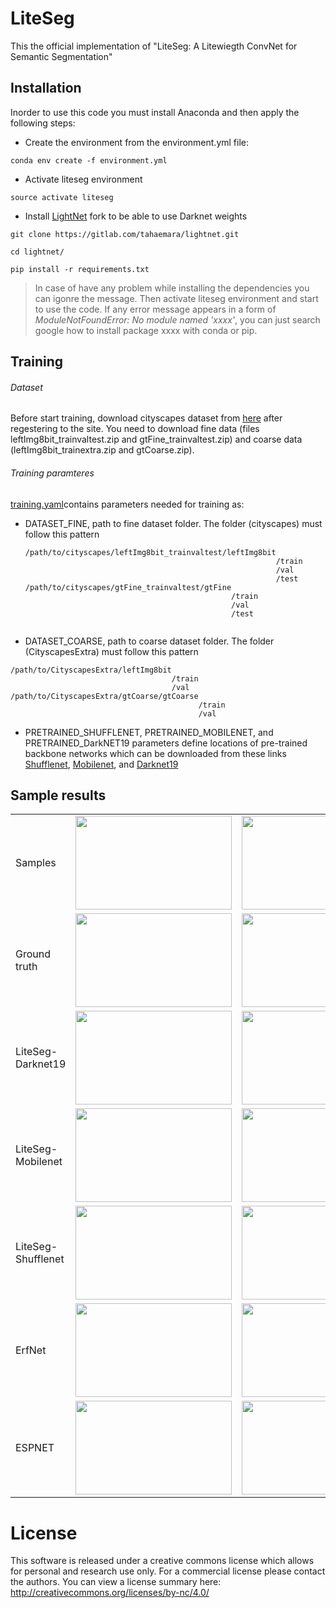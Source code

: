 # LiteSeg
This the official implementation of "LiteSeg: A Litewiegth ConvNet for Semantic Segmentation"




## Installation
Inorder to use this code you must install Anaconda and then apply the following steps:
+ Create the environment from the environment.yml file:

```
conda env create -f environment.yml
```
+ Activate liteseg environment

```
source activate liteseg
```

+ Install [LightNet](https://gitlab.com/tahaemara/lightnet.git) fork to be able to use Darknet weights 

```
git clone https://gitlab.com/tahaemara/lightnet.git

cd lightnet/

pip install -r requirements.txt
```

> In case of have any problem while installing the dependencies you can igonre the message. Then activate liteseg environment and start to use the code. If any error message appears in a form of *ModuleNotFoundError: No module named 'xxxx'*, you can just search google how to install package xxxx with conda or pip.


## Training
###### Dataset
Before start training, download cityscapes dataset from [here](https://www.cityscapes-dataset.com) after regestering to the site. You need to download fine data (files leftImg8bit_trainvaltest.zip and gtFine_trainvaltest.zip) and coarse data (leftImg8bit_trainextra.zip and gtCoarse.zip).
###### Training paramteres
[training.yaml](https://github.com/tahaemara/LiteSeg/blob/master/config/training.yaml)contains parameters needed for training as:
+ DATASET_FINE, path to fine dataset folder. The folder (cityscapes) must follow this pattern

    ``` 
    /path/to/cityscapes/leftImg8bit_trainvaltest/leftImg8bit
                                                            /train		
                                                            /val 	  
                                                            /test 
    /path/to/cityscapes/gtFine_trainvaltest/gtFine 
                                                  /train		
                                                  /val 	  
                                                  /test 
                                                  
   ```
   
+ DATASET_COARSE, path to coarse dataset folder. The folder (CityscapesExtra) must follow this pattern 

```
/path/to/CityscapesExtra/leftImg8bit
                                    /train		
                                    /val 	 
/path/to/CityscapesExtra/gtCoarse/gtCoarse
                                          /train		
                                          /val 	                                                   
```
+ PRETRAINED_SHUFFLENET, PRETRAINED_MOBILENET, and PRETRAINED_DarkNET19 parameters define locations of pre-trained backbone networks which can be downloaded from these links [Shufflenet](https://github.com/ericsun99/ShuffleNet-1g8-Pytorch/raw/master/ShuffleNet_1g8_Top1_67.408_Top5_87.258.pth.tar), [Mobilenet](https://github.com/ericsun99/MobileNet-V2-Pytorch/raw/master/mobilenetv2_Top1_71.806_Top2_90.410.pth.tar), and [Darknet19](https://pjreddie.com/media/files/darknet19_448.weights)


## Sample results


<table><tbody><tr><td>Samples</td><td>
    <img src="https://github.com/tahaemara/LiteSeg/blob/master/samples/frankfurt_000000_000294_leftImg8bit.png?raw=true" alt="" data-canonical-src="https://github.com/tahaemara/LiteSeg/blob/master/samples/frankfurt_000000_000294_leftImg8bit.png?raw=true" width="250" height="150">  
      </td><td>
  <img src="https://github.com/tahaemara/LiteSeg/blob/master/samples/frankfurt_000000_001016_leftImg8bit.png?raw=true" alt="" data-canonical-src="https://github.com/tahaemara/LiteSeg/blob/master/samples/frankfurt_000000_001016_leftImg8bit.png?raw=true" width="250" height="150">
  </td></tr><tr><td>Ground truth</td><td>
     <img src="https://github.com/tahaemara/LiteSeg/blob/master/samples/ground_truth/frankfurt_000000_000294_gtFine_color.png?raw=true" alt="" data-canonical-src="https://github.com/tahaemara/LiteSeg/blob/master/samples/ground_truth/frankfurt_000000_000294_gtFine_color.png?raw=true" width="250" height="150">  
    </td><td>
     <img src="https://github.com/tahaemara/LiteSeg/blob/master/samples/ground_truth/frankfurt_000000_001016_gtFine_color.png?raw=true" alt="" data-canonical-src="https://github.com/tahaemara/LiteSeg/blob/master/samples/ground_truth/frankfurt_000000_001016_gtFine_color.png?raw=true" width="250" height="150">  
    </td></tr><tr><td>LiteSeg-Darknet19</td><td>
    <img src="https://github.com/tahaemara/LiteSeg/blob/master/samples/predictions/frankfurt_000000_000294_leftImg8bit_liteseg-darknet.png?raw=true" alt="" data-canonical-src="https://github.com/tahaemara/LiteSeg/blob/master/samples/predictions/frankfurt_000000_000294_leftImg8bit_liteseg-darknet.png?raw=true" width="250" height="150">   
    </td><td>
    <img src="https://github.com/tahaemara/LiteSeg/blob/master/samples/predictions/frankfurt_000000_001016_leftImg8bit_liteseg-darknet.png?raw=true" alt="" data-canonical-src="https://github.com/tahaemara/LiteSeg/blob/master/samples/predictions/frankfurt_000000_001016_leftImg8bit_liteseg-darknet.png?raw=true" width="250" height="150">   
    </td></tr><tr><td>LiteSeg-Mobilenet</td><td>
    <img src="https://github.com/tahaemara/LiteSeg/blob/master/samples/predictions/frankfurt_000000_000294_leftImg8bit_liteseg-mobilenet.png?raw=true" alt="" data-canonical-src="https://github.com/tahaemara/LiteSeg/blob/master/samples/predictions/frankfurt_000000_000294_leftImg8bit_liteseg-mobilenet.png?raw=true" width="250" height="150">  
    </td><td>
    <img src="https://github.com/tahaemara/LiteSeg/blob/master/samples/predictions/frankfurt_000000_001016_leftImg8bit_liteseg-mobilenet.png?raw=true" alt="" data-canonical-src="https://github.com/tahaemara/LiteSeg/blob/master/samples/predictions/frankfurt_000000_001016_leftImg8bit_liteseg-mobilenet.png?raw=true" width="250" height="150">  
    </td></tr><tr><td>LiteSeg-Shufflenet</td><td>
      <img src="https://github.com/tahaemara/LiteSeg/blob/master/samples/predictions/frankfurt_000000_000294_leftImg8bit_liteseg-shufflenet.png?raw=true" alt="" data-canonical-src="https://github.com/tahaemara/LiteSeg/blob/master/samples/predictions/frankfurt_000000_000294_leftImg8bit_liteseg-shufflenet.png?raw=true" width="250" height="150">  
    </td><td>
      <img src="https://github.com/tahaemara/LiteSeg/blob/master/samples/predictions/frankfurt_000000_001016_leftImg8bit_liteseg-shufflenet.png?raw=true" alt="" data-canonical-src="https://github.com/tahaemara/LiteSeg/blob/master/samples/predictions/frankfurt_000000_001016_leftImg8bit_liteseg-shufflenet.png?raw=true" width="250" height="150">  
    </td></tr><tr><td>ErfNet</td><td><img src="https://github.com/tahaemara/LiteSeg/blob/master/samples/erfnet_predictions/frankfurt_000000_000294_leftImg8bit_erfnet.png?raw=true" alt="" data-canonical-src="https://github.com/tahaemara/LiteSeg/blob/master/samples/erfnet_predictions/frankfurt_000000_000294_leftImg8bit_erfnet.png?raw=true" width="250" height="150"> </td><td><img src="https://github.com/tahaemara/LiteSeg/blob/master/samples/erfnet_predictions/frankfurt_000000_001016_leftImg8bit_erfnet.png?raw=true" alt="" data-canonical-src="https://github.com/tahaemara/LiteSeg/blob/master/samples/erfnet_predictions/frankfurt_000000_001016_leftImg8bit_erfnet.png?raw=true" width="250" height="150"> </td></tr><tr><td>ESPNET</td><td><img src="https://github.com/tahaemara/LiteSeg/blob/master/samples/espnet_predictions/c_frankfurt_000000_000294_leftImg8bit.png?raw=true" alt="" data-canonical-src="https://github.com/tahaemara/LiteSeg/blob/master/samples/espnet_predictions/c_frankfurt_000000_000294_leftImg8bit.png?raw=true" width="250" height="150"> </td><td><img src="https://github.com/tahaemara/LiteSeg/blob/master/samples/espnet_predictions/c_frankfurt_000000_001016_leftImg8bit.png?raw=true" alt="" data-canonical-src="https://github.com/tahaemara/LiteSeg/blob/master/samples/espnet_predictions/c_frankfurt_000000_001016_leftImg8bit.png?raw=true" width="250" height="150"> </td></tr></tbody></table>

# License

This software is released under a creative commons license which allows for personal and research use only. For a commercial license please contact the authors. You can view a license summary here: http://creativecommons.org/licenses/by-nc/4.0/

